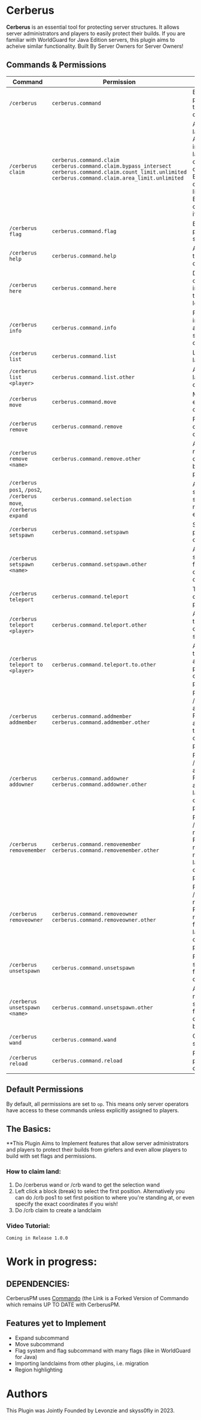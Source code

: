 # Cerberus
**Cerberus** is an essential tool for protecting server structures. It allows server administrators and players to easily protect their builds.
If you are familiar with WorldGuard for Java Edition servers, this plugin aims to acheive similar functionality.
Built By Server Owners for Server Owners!

## Commands & Permissions

| **Command**                                                     | **Permission**                                                                                                                                                              | **Description**                                                                                                                                                                     |
|-----------------------------------------------------------------|-----------------------------------------------------------------------------------------------------------------------------------------------------------------------------|-------------------------------------------------------------------------------------------------------------------------------------------------------------------------------------|
| `/cerberus`                                                     | `cerberus.command`                                                                                                                                                          | Base permission for the main command                                                                                                                                                |
| `/cerberus claim`                                               | `cerberus.command.claim`<br/>`cerberus.command.claim.bypass_intersect`<br/>`cerberus.command.claim.count_limit.unlimited`<br/>`cerberus.command.claim.area_limit.unlimited` | Allows claiming land.  <br/>Allows intersecting land claims created by other players.<br/>Bypasses land claim count limit if enabled.<br/>Bypasses land claim area limit if enabled |
| `/cerberus flag`                                                | `cerberus.command.flag`                                                                                                                                                     | Base permission for setting flags                                                                                                                                                   |
| `/cerberus help`                                                | `cerberus.command.help`                                                                                                                                                     | Allows access to help documentation                                                                                                                                                 |
| `/cerberus here`                                                | `cerberus.command.here`                                                                                                                                                     | Displays land claim information at the player's location                                                                                                                            |
| `/cerberus info`                                                | `cerberus.command.info`                                                                                                                                                     | Provides information about a specific land claim                                                                                                                                    |
| `/cerberus list`                                                | `cerberus.command.list`                                                                                                                                                     | Lists owned land claims                                                                                                                                                             |
| `/cerberus list <player>`                                       | `cerberus.command.list.other`                                                                                                                                               | Allows listing land claims of other players                                                                                                                                         |
| `/cerberus move`                                                | `cerberus.command.move`                                                                                                                                                     | Moves an existing land claim                                                                                                                                                        |
| `/cerberus remove`                                              | `cerberus.command.remove`                                                                                                                                                   | Removes an owned land claim                                                                                                                                                         |
| `/cerberus remove <name>`                                       | `cerberus.command.remove.other`                                                                                                                                             | Allows removing land claims owned by other players                                                                                                                                  |
| `/cerberus pos1`, `/pos2`, `/cerberus move`, `/cerberus expand` | `cerberus.command.selection`                                                                                                                                                | Allows position selection, wand selection, movement, and expansion                                                                                                                  |
| `/cerberus setspawn`                                            | `cerberus.command.setspawn`                                                                                                                                                 | Sets a spawn point for a land claim                                                                                                                                                 |
| `/cerberus setspawn <name>`                                     | `cerberus.command.setspawn.other`                                                                                                                                           | Allows setting spawn points for land claims owned by others                                                                                                                         |
| `/cerberus teleport`                                            | `cerberus.command.teleport`                                                                                                                                                 | Teleports to a claim's spawn point                                                                                                                                                  |
| `/cerberus teleport <player>`                                   | `cerberus.command.teleport.other`                                                                                                                                           | Allows teleporting other players to spawn points                                                                                                                                    |
| `/cerberus teleport to <player>`                                | `cerberus.command.teleport.to.other`                                                                                                                                        | Allows teleporting to another player's land claim spawn point                                                                                                                       |
| `/cerberus addmember`                                           | `cerberus.command.addmember`<br/>`cerberus.command.addmember.other`                                                                                                         | Permission for /cerberus addmember<br/>Permission to add members to landclaims owned by other players                                                                               |
| `/cerberus addowner`                                            | `cerberus.command.addowner`<br/>`cerberus.command.addowner.other`                                                                                                           | Permission for /cerberus addowner<br/>Permission to add owners to landclaims owned by other players                                                                                 |
| `/cerberus removemember`                                        | `cerberus.command.removemember`<br/>`cerberus.command.removemember.other`                                                                                                   | Permission for /cerberus removemember<br/>  Permission to remove members from landclaims owned by other players                                                                     |
| `/cerberus removeowner`                                         | `cerberus.command.removeowner`<br/>`cerberus.command.removeowner.other`                                                                                                     | Permission for /cerberus removeowner<br/>Permission to remove owners from landclaims owned by other players                                                                         |
| `/cerberus unsetspawn`                                          | `cerberus.command.unsetspawn`                                                                                                                                               | Removes a spawn point from a land claim                                                                                                                                             |
| `/cerberus unsetspawn <name>`                                   | `cerberus.command.unsetspawn.other`                                                                                                                                         | Allows removing spawn points from land claims owned by others                                                                                                                       |
| `/cerberus wand`                                                | `cerberus.command.wand`                                                                                                                                                     | Gives you a selection tool                                                                                                                                                          |
| `/cerberus reload`                                              | `cerberus.command.reload`                                                                                                                                                   | Reloads the plugin configuration                                                                                                                                                    |

## Default Permissions
By default, all permissions are set to `op`. This means only server operators have access to these commands unless explicitly assigned to players.


## The Basics:
**This Plugin Aims to Implement features that allow server administrators and players to protect their builds from griefers and even allow players to build with set flags and permissions. 

### How to claim land:
1. Do /cerberus wand or /crb wand to get the selection wand
2. Left click a block (break) to select the first position. Alternatively you can do /crb pos1 to set first position to where you're standing at, or even
specify the exact coordinates if you wish!
3. Do /crb claim <name> to create a landclaim

### Video Tutorial:
`Coming in Release 1.0.0`


# **Work in progress:**

## DEPENDENCIES:
CerberusPM uses [Commando](https://github.com/ACM-PocketMine-MP/Commando/tree/PM5/) (the Link is a Forked Version of Commando which remains UP TO DATE with CerberusPM. 

## Features yet to Implement
* Expand subcommand
* Move subcommand
* Flag system and flag subcommand with many flags (like in WorldGuard for Java)
* Importing landclaims from other plugins, i.e. migration
* Region highlighting

# Authors
This Plugin was Jointly Founded by Levonzie and skyss0fly in 2023.
